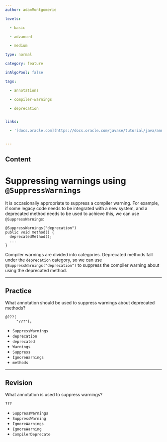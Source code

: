 ```yaml
---
author: adamMontgomerie

levels:

  - basic

  - advanced

  - medium

type: normal

category: feature

inAlgoPool: false

tags:

  - annotations

  - compiler-warnings

  - deprecation


links:

  - '[docs.oracle.com](https://docs.oracle.com/javase/tutorial/java/annotations/predefined.html){website}'


---
```

## Content
# Suppressing warnings using `@SuppressWarnings`

It is occasionally appropriate to suppress a compiler warning. For example, if some legacy code needs to be integrated with a new system, and a deprecated method needs to be used to achieve this, we can use `@SuppressWarnings`: 
```
@SuppressWarnings("deprecation")
public void method() {
  deprecatedMethod();
  ...
}
```
Compiler warnings are divided into categories. Deprecated methods fall under the `deprecation` category, so we can use `@SuppressWarnings("deprecation")` to suppress the compiler warning about using the deprecated method.

---
## Practice

What annotation should be used to suppress warnings about deprecated methods?
```
@???(
     "???");
```

* `SuppressWarnings` 
* `deprecation` 
* `deprecated` 
* `Warnings` 
* `Suppress` 
* `IgnoreWarnings` 
* `methods`

---
## Revision

What annotation is used to suppress warnings?

`???`


* `SuppressWarnings` 
* `SuppressWarning` 
* `IgnoreWarnings` 
* `IgnoreWarning` 
* `CompilerDeprecate`

